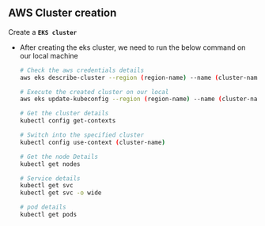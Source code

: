 ## AWS Cluster creation 

Create a **`EKS cluster`**
- After creating the eks cluster, we need to run the below command on our local machine
  ```sh
  # Check the aws credentials details
  aws eks describe-cluster --region (region-name) --name (cluster-name) --query cluster.status

  # Execute the created cluster on our local
  aws eks update-kubeconfig --region (region-name) --name (cluster-name)
  
  # Get the cluster details
  kubectl config get-contexts
  
  # Switch into the specified cluster
  kubectl config use-context (cluster-name)
  
  # Get the node Details
  kubectl get nodes
  
  # Service details
  kubectl get svc
  kubectl get svc -o wide
  
  # pod details
  kubectl get pods
  ```
